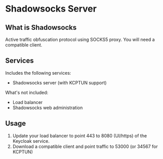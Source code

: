 Shadowsocks Server
==================

What is Shadowsocks
-------------------
Active traffic obfuscation protocol using SOCKS5 proxy. You will need a compatible client.


Services
--------
Includes the following services:
- Shadowsocks server (with KCPTUN support)

What's not included:
- Load balancer
- Shadowsocks web administration

Usage
-----
1. Update your load balancer to point 443 to 8080 (UI/https) of the Keycloak service.
2. Download a compatible client and point traffic to 53000 (or 34567 for KCPTUN)
